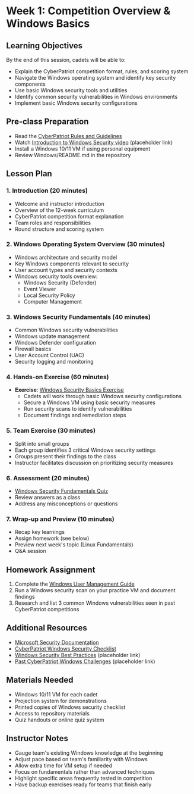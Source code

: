 # Week 1: Competition Overview & Windows Basics

## Learning Objectives
By the end of this session, cadets will be able to:
- Explain the CyberPatriot competition format, rules, and scoring system
- Navigate the Windows operating system and identify key security components
- Use basic Windows security tools and utilities
- Identify common security vulnerabilities in Windows environments
- Implement basic Windows security configurations

## Pre-class Preparation
- Read the [CyberPatriot Rules and Guidelines](https://www.uscyberpatriot.org/competition/rules-book)
- Watch [Introduction to Windows Security video](https://www.youtube.com/watch?v=example) (placeholder link)
- Install a Windows 10/11 VM if using personal equipment
- Review Windows/README.md in the repository

## Lesson Plan

### 1. Introduction (20 minutes)
- Welcome and instructor introduction
- Overview of the 12-week curriculum
- CyberPatriot competition format explanation
- Team roles and responsibilities
- Round structure and scoring system

### 2. Windows Operating System Overview (30 minutes)
- Windows architecture and security model
- Key Windows components relevant to security
- User account types and security contexts
- Windows security tools overview:
  - Windows Security (Defender)
  - Event Viewer
  - Local Security Policy
  - Computer Management

### 3. Windows Security Fundamentals (40 minutes)
- Common Windows security vulnerabilities
- Windows update management
- Windows Defender configuration
- Firewall basics
- User Account Control (UAC)
- Security logging and monitoring

### 4. Hands-on Exercise (60 minutes)
- **Exercise**: [Windows Security Basics Exercise](../../Windows/Exercises/Windows_Security_Basics_Exercise.md)
  - Cadets will work through basic Windows security configurations
  - Secure a Windows VM using basic security measures
  - Run security scans to identify vulnerabilities
  - Document findings and remediation steps

### 5. Team Exercise (30 minutes)
- Split into small groups
- Each group identifies 3 critical Windows security settings
- Groups present their findings to the class
- Instructor facilitates discussion on prioritizing security measures

### 6. Assessment (20 minutes)
- [Windows Security Fundamentals Quiz](../../Windows/Quizzes/Quiz-Files/Windows_Security_Fundamentals_Quiz.md)
- Review answers as a class
- Address any misconceptions or questions

### 7. Wrap-up and Preview (10 minutes)
- Recap key learnings
- Assign homework (see below)
- Preview next week's topic (Linux Fundamentals)
- Q&A session

## Homework Assignment
1. Complete the [Windows User Management Guide](../../Windows/Guides/Basic/Windows_User_Management.md)
2. Run a Windows security scan on your practice VM and document findings
3. Research and list 3 common Windows vulnerabilities seen in past CyberPatriot competitions

## Additional Resources
- [Microsoft Security Documentation](https://docs.microsoft.com/en-us/security/)
- [CyberPatriot Windows Security Checklist](../../Checklists/Windows/Windows_Security_Checklist.md)
- [Windows Security Best Practices](https://example.com/windows-security) (placeholder link)
- [Past CyberPatriot Windows Challenges](https://example.com/past-challenges) (placeholder link)

## Materials Needed
- Windows 10/11 VM for each cadet
- Projection system for demonstrations
- Printed copies of Windows security checklist
- Access to repository materials
- Quiz handouts or online quiz system

## Instructor Notes
- Gauge team's existing Windows knowledge at the beginning
- Adjust pace based on team's familiarity with Windows
- Allow extra time for VM setup if needed
- Focus on fundamentals rather than advanced techniques
- Highlight specific areas frequently tested in competition
- Have backup exercises ready for teams that finish early
